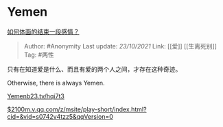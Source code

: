 # Yemen
[如何体面的结束一段感情？](https://www.zhihu.com/question/294412231/answer/2180850450)

> Author: #Anonymity 
> Last update: *23/10/2021* 
> Link: [[爱]] [[生离死别]]  
> Tag: #两性

只有在知道爱是什么、而且有爱的两个人之间，才存在这种奇迹。

Otherwise, there is always Yemen.

[Yemen​b23.tv/hqi7t3](http://link.zhihu.com/?target=https%3A//b23.tv/hqi7t3)

  

[$2100​m.v.qq.com/z/msite/play-short/index.html?cid=&vid=s0742v4tzz5&qqVersion=0](http://link.zhihu.com/?target=https%3A//m.v.qq.com/z/msite/play-short/index.html%3Fcid%3D%26vid%3Ds0742v4tzz5%26qqVersion%3D0)

  

